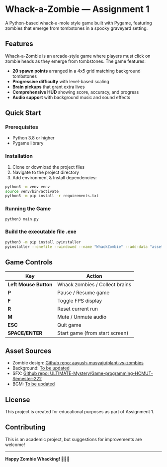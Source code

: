 # Whack-a-Zombie — Assignment 1

A Python-based whack-a-mole style game built with Pygame, featuring zombies that emerge from tombstones in a spooky graveyard setting.

## Features

Whack-a-Zombie is an arcade-style game where players must click on zombie heads as they emerge from tombstones. The game features:

- **20 spawn points** arranged in a 4x5 grid matching background tombstones
- **Progressive difficulty** with level-based scaling
- **Brain pickups** that grant extra lives
- **Comprehensive HUD** showing score, accuracy, and progress
- **Audio support** with background music and sound effects

## Quick Start

### Prerequisites

- Python 3.8 or higher
- Pygame library

### Installation

1. Clone or download the project files
2. Navigate to the project directory
3. Add environment & Install dependencies:

```bash
python3 -m venv venv
source venv/bin/activate
python3 -m pip install -r requirements.txt
```

### Running the Game

```bash
python3 main.py
```

### Build the executable file .exe

```bash
python3 -m pip install pyinstaller
pyinstaller --onefile --windowed --name "WhackZombie" --add-data "assets:assets" main.py 
```

## Game Controls

| Key | Action |
|-----|--------|
| **Left Mouse Button** | Whack zombies / Collect brains |
| **P** | Pause / Resume game |
| **F** | Toggle FPS display |
| **R** | Reset current run |
| **M** | Mute / Unmute audio |
| **ESC** | Quit game |
| **SPACE/ENTER** | Start game (from start screen) |

## Asset Sources
- Zombie design: [Github repo: aayush-musyaju/plant-vs-zombies](https://github.com/aayush-musyaju/plant-vs-zombies/tree/main/public/assets/images/Zombies)
- Background: [To be updated](yes)
- SFX: [Github repo: ULTIMATE-Mystery/Game-programming-HCMUT-Semester-222](https://github.com/ULTIMATE-Mystery/Game-programming-HCMUT-Semester-222/tree/Assignment-1/Resources/sounds)
- BGM: [To be updated](yes)

## License

This project is created for educational purposes as part of Assignment 1.

## Contributing

This is an academic project, but suggestions for improvements are welcome!

---

**Happy Zombie Whacking! 🧟‍♂️🔨**
